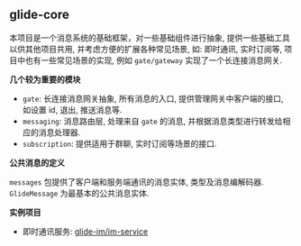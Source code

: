 ## glide-core

本项目是一个消息系统的基础框架，对一些基础组件进行抽象, 提供一些基础工具以供其他项目共用, 并考虑方便的扩展各种常见场景, 如: 即时通讯, 实时订阅等, 
项目中也有一些常见场景的实现, 例如 `gate/gateway` 实现了一个长连接消息网关.

**几个较为重要的模块**

- `gate`: 长连接消息网关抽象, 所有消息的入口, 提供管理网关中客户端的接口, 如设置 id, 退出, 推送消息等.
- `messaging`: 消息路由层, 处理来自 `gate` 的消息, 并根据消息类型进行转发给相应的消息处理器.
- `subscription`: 提供适用于群聊, 实时订阅等场景的接口.

**公共消息的定义**

`messages` 包提供了客户端和服务端通讯的消息实体, 类型及消息编解码器. `GlideMessage` 为最基本的公共消息实体. 

**实例项目**

- 即时通讯服务: [glide-im/im-service](https://github.com/glide-im/im-service)
